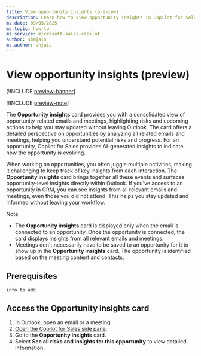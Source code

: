 ```yaml
---
title: View opportunity insights (preview)
description: Learn how to view opportunity insights in Copilot for Sales.
ms.date: 09/05/2025
ms.topic: how-to
ms.service: microsoft-sales-copilot
author: sbmjais
ms.author: shjais
---
```


# View opportunity insights (preview)

[!INCLUDE [preview-banner](~/../shared-content/shared/preview-includes/preview-banner.md)]

[!INCLUDE [preview-note](~/../shared-content/shared/preview-includes/preview-note-d365.md)]

The **Opportunity insights** card provides you with a consolidated view of opportunity-related emails and meetings, highlighting risks and upcoming actions to help you stay updated without leaving Outlook. The card offers a detailed perspective on opportunities by analyzing all related emails and meetings, helping you understand potential risks and progress. For an opportunity, Copilot for Sales provides AI-generated insights to indicate how the opportunity is evolving.

When working on opportunities, you often juggle multiple activities, making it challenging to keep track of key insights from each interaction. The **Opportunity insights** card brings together all these events and surfaces opportunity-level insights directly within Outlook. If you've access to an opportunity in CRM, you can see insights from all relevant emails and meetings, even those you did not attend. This helps you stay updated and informed without leaving your workflow. 

> [!NOTE]
> - The **Opportunity insights** card is displayed only when the email is connected to an opportunity. Once the opportunity is connected, the card displays insights from all relevant emails and meetings.
> - Meetings don't necessarily have to be saved to an opportunity for it to show up in the **Opportunity insights** card. The opportunity is identified based on the meeting content and contacts.

## Prerequisites

`info to add`

## Access the Opportunity insights card

1. In Outlook, open an email or a meeting.
1. [Open the Copilot for Sales side pane](open-app.md#access-copilot-for-sales-in-outlook).
1. Go to the **Opportunity insights** card.
1. Select **See all risks and insights for this opportunity** to view detailed information.
